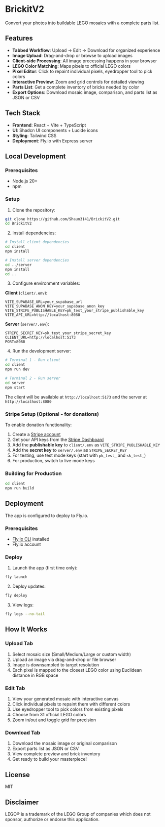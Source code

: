 # BrickitV2

Convert your photos into buildable LEGO mosaics with a complete parts list.

## Features

- **Tabbed Workflow**: Upload → Edit → Download for organized experience
- **Image Upload**: Drag-and-drop or browse to upload images
- **Client-side Processing**: All image processing happens in your browser
- **LEGO Color Matching**: Maps pixels to official LEGO colors
- **Pixel Editor**: Click to repaint individual pixels, eyedropper tool to pick colors
- **Interactive Preview**: Zoom and grid controls for detailed viewing
- **Parts List**: Get a complete inventory of bricks needed by color
- **Export Options**: Download mosaic image, comparison, and parts list as JSON or CSV

## Tech Stack

- **Frontend**: React + Vite + TypeScript
- **UI**: Shadcn UI components + Lucide icons
- **Styling**: Tailwind CSS
- **Deployment**: Fly.io with Express server

## Local Development

### Prerequisites

- Node.js 20+
- npm

### Setup

1. Clone the repository:
```bash
git clone https://github.com/Shaun3141/BrickitV2.git
cd BrickitV2
```

2. Install dependencies:
```bash
# Install client dependencies
cd client
npm install

# Install server dependencies
cd ../server
npm install
cd ..
```

3. Configure environment variables:

**Client** (`client/.env`):
```env
VITE_SUPABASE_URL=your_supabase_url
VITE_SUPABASE_ANON_KEY=your_supabase_anon_key
VITE_STRIPE_PUBLISHABLE_KEY=pk_test_your_stripe_publishable_key
VITE_API_URL=http://localhost:8080
```

**Server** (`server/.env`):
```env
STRIPE_SECRET_KEY=sk_test_your_stripe_secret_key
CLIENT_URL=http://localhost:5173
PORT=8080
```

4. Run the development server:
```bash
# Terminal 1 - Run client
cd client
npm run dev

# Terminal 2 - Run server
cd server
npm start
```

The client will be available at `http://localhost:5173` and the server at `http://localhost:8080`

### Stripe Setup (Optional - for donations)

To enable donation functionality:

1. Create a [Stripe account](https://dashboard.stripe.com/register)
2. Get your API keys from the [Stripe Dashboard](https://dashboard.stripe.com/test/apikeys)
3. Add the **publishable key** to `client/.env` as `VITE_STRIPE_PUBLISHABLE_KEY`
4. Add the **secret key** to `server/.env` as `STRIPE_SECRET_KEY`
5. For testing, use test mode keys (start with `pk_test_` and `sk_test_`)
6. For production, switch to live mode keys

### Building for Production

```bash
cd client
npm run build
```

## Deployment

The app is configured to deploy to Fly.io.

### Prerequisites

- [Fly.io CLI](https://fly.io/docs/hands-on/install-flyctl/) installed
- Fly.io account

### Deploy

1. Launch the app (first time only):
```bash
fly launch
```

2. Deploy updates:
```bash
fly deploy
```

3. View logs:
```bash
fly logs --no-tail
```

## How It Works

### Upload Tab
1. Select mosaic size (Small/Medium/Large or custom width)
2. Upload an image via drag-and-drop or file browser
3. Image is downsampled to target resolution
4. Each pixel is mapped to the closest LEGO color using Euclidean distance in RGB space

### Edit Tab
1. View your generated mosaic with interactive canvas
2. Click individual pixels to repaint them with different colors
3. Use eyedropper tool to pick colors from existing pixels
4. Choose from 31 official LEGO colors
5. Zoom in/out and toggle grid for precision

### Download Tab
1. Download the mosaic image or original comparison
2. Export parts list as JSON or CSV
3. View complete preview and brick inventory
4. Get ready to build your masterpiece!

## License

MIT

## Disclaimer

LEGO® is a trademark of the LEGO Group of companies which does not sponsor, authorize or endorse this application.
